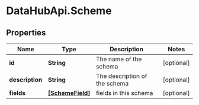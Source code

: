 # DataHubApi.Scheme

## Properties
Name | Type | Description | Notes
------------ | ------------- | ------------- | -------------
**id** | **String** | The name of the schema | [optional] 
**description** | **String** | The description of the schema | [optional] 
**fields** | [**[SchemeField]**](SchemeField.md) | fields in this schema | [optional] 


